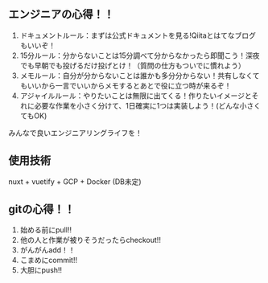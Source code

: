 ## エンジニアの心得！！
1. ドキュメントルール：まずは公式ドキュメントを見る!Qiitaとはてなブログもいいぞ！
1. 15分ルール：分からないことは15分調べて分からなかったら即聞こう！深夜でも早朝でも投げるだけ投げとけ！（質問の仕方もついでに慣れよう）
1. メモルール：自分が分からないことは誰かも多分分からない！共有しなくてもいいから一言でいいからメモするとあとで役に立つ時が来るぞ！
1. アジャイルルール：やりたいことは無限に出てくる！作りたいイメージとそれに必要な作業を小さく分けて、1日確実に1つは実装しよう！(どんな小さくてもOK)

みんなで良いエンジニアリングライフを！

## 使用技術
nuxt + vuetify + GCP + Docker (DB未定)

## gitの心得！！
1. 始める前にpull!!
1. 他の人と作業が被りそうだったらcheckout!!
1. がんがんadd！！
1. こまめにcommit!!
1. 大胆にpush!!

